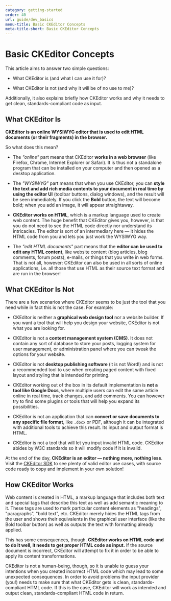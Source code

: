 ```yaml
---
category: getting-started
order: 40
url: guide/dev_basics
menu-title: Basic CKEditor Concepts
meta-title-short: Basic CKEditor Concepts
---
```

<!--
Copyright (c) 2003-2017, CKSource - Frederico Knabben. All rights reserved.
For licensing, see LICENSE.md.
-->

# Basic CKEditor Concepts

This article aims to answer two simple questions:

* What CKEditor is (and what I can use it for)?

* What CKEditor is not (and why it will be of no use to me)?

Additionally, it also explains briefly how CKEditor works and why it needs to get clean, standards-compliant code as input.

## What CKEditor Is

**CKEditor is an online WYSIWYG editor that is used to edit HTML documents (or their fragments) in the browser.**

So what does this mean?

* The *"online"* part means that CKEditor **works in a web browser** (like Firefox, Chrome, Internet Explorer or Safari). It is thus not a standalone program that can be installed on your computer and then opened as a desktop application.

* The *"WYSIWYG"* part means that when you use CKEditor, you can **style the text and add rich media contents to your document in real time by using the editor UI** (toolbar buttons, dialog windows), and the result will be seen immediately. If you click the **Bold** button, the text will become bold; when you add an image, it will appear straightaway.

* **CKEditor works on HTML**, which is a markup language used to create web content. The huge benefit that CKEditor gives you, however, is that you do not need to see the HTML code directly nor understand its intricacies. The editor is sort of an intermediary here &mdash; it hides the HTML code from you and lets you just work the WYSIWYG way.

* The *"edit HTML documents"* part means that the **editor can be used to edit any HTML content**, like website content (blog articles, blog comments, forum posts), e-mails, or things that you write in web forms. That is not all, however: CKEditor can also be used in all sorts of online applications, i.e. all those that use HTML as their source text format and are run in the browser!

## What CKEditor Is Not

There are a few scenarios where CKEditor seems to be just the tool that you need while in fact this is not the case. For example:

* CKEditor is neither a **graphical web design tool** nor a website builder. If you want a tool that will help you design your website, CKEditor is not what you are looking for.

* CKEditor is not a **content management system (CMS)**. It does not contain any sort of database to store your posts, logging system for user management, or administration panel where you can tweak the options for your website.

* CKEditor is not **desktop publishing software** (it is not Word!) and is not a recommended tool to use when creating paged content with fixed layout and styling that is intended for printing.

* CKEditor working out of the box in its default implementation is **not a tool like Google Docs**, where multiple users can edit the same article online in real time, track changes, and add comments. You can however try to find some plugins or tools that will help you expand its possibilities.

* CKEditor is not an application that can **convert or save documents to any specific file format**, like `.docx` or PDF, although it can be integrated with additional tools to achieve this result. Its input and output format is HTML.

* CKEditor is not a tool that will let you input invalid HTML code. CKEditor abides by W3C standards so it will modify code if it is invalid.

At the end of the day, **CKEditor is an editor &mdash; nothing more, nothing less**. Visit the [CKEditor SDK](https://sdk.ckeditor.com/) to see plenty of valid editor use cases, with source code ready to copy and implement in your own solution!

## How CKEditor Works

Web content is created in HTML, a markup language that includes both text and special tags that describe this text as well as add semantic meaning to it. These tags are used to mark particular content elements as "headings", "paragraphs", "bold text", etc. CKEditor merely hides the HTML tags from the user and shows their equivalents in the graphical user interface (like the Bold toolbar button) as well as outputs the text with formatting already applied.

This has some consequences, though. **CKEditor works on HTML code and to do it well, it needs to get proper HTML code as input.** If the source document is incorrect, CKEditor will attempt to fix it in order to be able to apply its content transformations.

CKEditor is not a human-being, though, so it is unable to guess your intentions when you created incorrect HTML code which may lead to some unexpected consequences. In order to avoid problems the input provider (you!) needs to make sure that what CKEditor gets is clean, standards-compliant HTML code. If this is the case, CKEditor will work as intended and output clean, standards-compliant HTML code in return.
